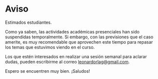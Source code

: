 # Aviso

Estimados estudiantes.

Como ya saben, las actividades académicas presenciales han sido suspendidas temporalmente. Si embargo, con las previsiones que el caso amerite, es muy recomendable que aprovechen este tiempo para repasar los temas que estuvimos viendo en el curso. 

Los que estén interesados en realizar una sesión semanal para aclarar dudas, pueden escribirme al correo leonardorlag@gmail.com.

Espero se encuentren muy bien. ¡Saludos!


